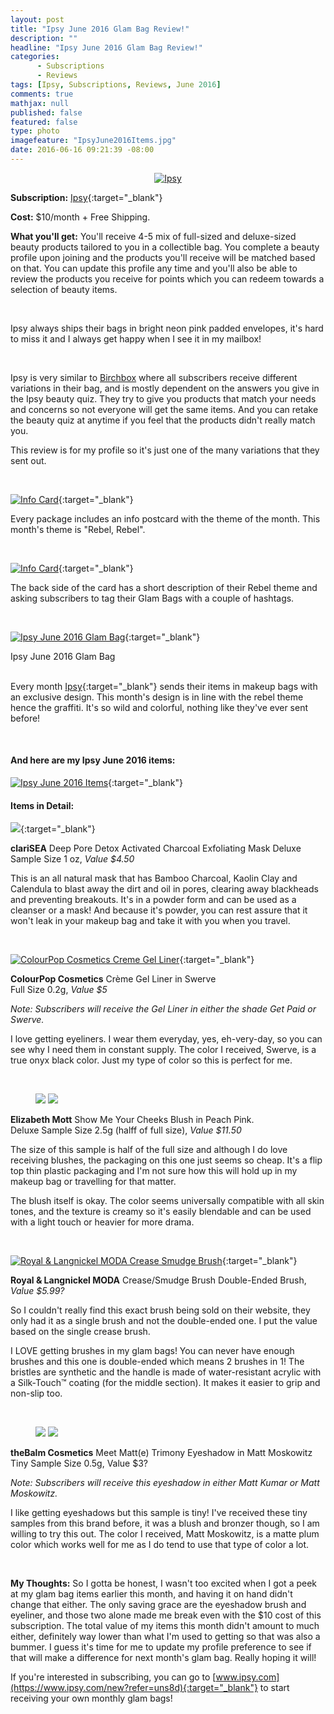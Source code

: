 ```yaml
---
layout: post
title: "Ipsy June 2016 Glam Bag Review!"
description: ""
headline: "Ipsy June 2016 Glam Bag Review!"
categories: 
      - Subscriptions
      - Reviews
tags: [Ipsy, Subscriptions, Reviews, June 2016]
comments: true
mathjax: null
published: false
featured: false
type: photo
imagefeature: "IpsyJune2016Items.jpg"
date: 2016-06-16 09:21:39 -08:00
---
```


<center><a href="https://www.ipsy.com/new?refer=uns8d" target="_blank">
<img src="/images/IpsyJune2016Package.jpg" border="0" style="border:none;max-width:100%;" alt="Ipsy" />
</a></center>

**Subscription:** [Ipsy](https://www.ipsy.com/new?refer=uns8d){:target="_blank"}

**Cost:** $10/month + Free Shipping.

**What you'll get:** You'll receive 4-5 mix of full-sized and deluxe-sized beauty products tailored to you in a collectible bag. You complete a beauty profile upon joining and the products you'll receive will be matched based on that. You can update this profile any time and you'll also be able to review the products you receive for points which you can redeem towards a selection of beauty items.

<br>

Ipsy always ships their bags in bright neon pink padded envelopes, it's hard to miss it and I always get happy when I see it in my mailbox!

<br>

Ipsy is very similar to <a href="https://www.birchbox.com/invite/whatsupmailbox" target="_blank">Birchbox</a> where all subscribers receive different variations in their bag, and is mostly dependent on the answers you give in the Ipsy beauty quiz. They try to give you products that match your needs and concerns so not everyone will get the same items. And you can retake the beauty quiz at anytime if you feel that the products didn't really match you.

This review is for my profile so it's just one of the many variations that they sent out.

<br>

[![Info Card](http://whatsupmailbox.com/images/IpsyJune2016Info.jpg)](https://www.ipsy.com/new?refer=uns8d){:target="_blank"}

Every package includes an info postcard with the theme of the month. This month's theme is "Rebel, Rebel".

<br>

[![Info Card](http://whatsupmailbox.com/images/IpsyJune2016Info2.jpg)](https://www.ipsy.com/new?refer=uns8d){:target="_blank"}

The back side of the card has a short description of their Rebel theme and asking subscribers to tag their Glam Bags with a couple of hashtags.

<br>

[![Ipsy June 2016 Glam Bag](http://whatsupmailbox.com/images/IpsyJune2016GlamBag.jpg)](https://www.ipsy.com/new?refer=uns8d){:target="_blank"}
<figcaption>Ipsy June 2016 Glam Bag</figcaption>

<br>

Every month [Ipsy](https://www.ipsy.com/new?refer=uns8d){:target="_blank"} sends their items in makeup bags with an exclusive design. This month's design is in line with the rebel theme hence the graffiti. It's so wild and colorful, nothing like they've ever sent before!

<br>

<H4>And here are my Ipsy June 2016 items:</H4>

[![Ipsy June 2016 Items](http://whatsupmailbox.com/images/IpsyJune2016Items.jpg)](https://www.ipsy.com/new?refer=uns8d){:target="_blank"}

<H4>Items in Detail:</H4>

[![](http://whatsupmailbox.com/images/IpsyJune2016ClariSEADeepPoreDetoxActivatedCharcoalExfoliatingMask.jpg)](https://www.ipsy.com/new?refer=uns8d){:target="_blank"}

**clariSEA** Deep Pore Detox Activated Charcoal Exfoliating Mask
Deluxe Sample Size 1 oz, *Value $4.50*

This is an all natural mask that has Bamboo Charcoal, Kaolin Clay and Calendula to blast away the dirt and oil in pores, clearing away blackheads and preventing breakouts. It's in a powder form and can be used as a cleanser or a mask! And because it's powder, you can rest assure that it won't leak in your makeup bag and take it with you when you travel.

<br>

[![ColourPop Cosmetics Creme Gel Liner](http://whatsupmailbox.com/images/IpsyJune2016ColourPopCosmeticsGelEyeLiner.jpg)](https://www.ipsy.com/new?refer=uns8d){:target="_blank"}

**ColourPop Cosmetics** Crème Gel Liner in Swerve  
Full Size 0.2g, *Value $5*

*Note: Subscribers will receive the Gel Liner in either the shade Get Paid or Swerve.*

I love getting eyeliners. I wear them everyday, yes, eh-very-day, so you can see why I need them in constant supply. The color I received, Swerve, is a true onyx black color. Just my type of color so this is perfect for me.

<br>

<figure class="half">
      <img src='/images/IpsyJune2016ElizabethMottBlush.jpg'>
      <img src='/images/IpsyJune2016ElizabethMottBlush2.jpg'>
</figure>

**Elizabeth Mott** Show Me Your Cheeks Blush in Peach Pink.  
Deluxe Sample Size 2.5g (halff of full size), *Value $11.50*

The size of this sample is half of the full size and although I do love receiving blushes, the packaging on this one just seems so cheap. It's a flip top thin plastic packaging and I'm not sure how this will hold up in my makeup bag or travelling for that matter.

The blush itself is okay. The color seems universally compatible with all skin tones, and the texture is creamy so it's easily blendable and can be used with a light touch or heavier for more drama.

<br>

[![Royal & Langnickel MODA Crease Smudge Brush](http://whatsupmailbox.com/images/IpsyJune2016RoyalLangnickelMODACreaseSmudgeBrush.jpg)](https://www.ipsy.com/new?refer=uns8d){:target="_blank"}

**Royal & Langnickel MODA** Crease/Smudge Brush
Double-Ended Brush, *Value $5.99?*

So I couldn't really find this exact brush being sold on their website, they only had it as a single brush and not the double-ended one. I put the value based on the single crease brush.

I LOVE getting brushes in my glam bags! You can never have enough brushes and this one is double-ended which means 2 brushes in 1! The bristles are synthetic and the handle is made of water-resistant acrylic with a Silk-Touch™ coating (for the middle section). It makes it easier to grip and non-slip too.

<br>

<figure class="half">
      <img src='/images/IpsyJune2016theBalmCosmeticsMeetMatteTrimonyEyeshadow.jpg'>
      <img src='/images/IpsyJune2016theBalmCosmeticsMeetMatteTrimonyEyeshadow2.jpg'>
</figure>

**theBalm Cosmetics** Meet Matt(e) Trimony Eyeshadow in Matt Moskowitz  
Tiny Sample Size 0.5g, Value $3?

*Note: Subscribers will receive this eyeshadow in either Matt Kumar or Matt Moskowitz.*

I like getting eyeshadows but this sample is tiny! I've received these tiny samples from this brand before, it was a blush and bronzer though, so I am willing to try this out. The color I received, Matt Moskowitz, is a matte plum color which works well for me as I do tend to use that type of color a lot.

<br>

<i class="icon-exclamation-sign"></i><b> My Thoughts:</b> So I gotta be honest, I wasn't too excited when I got a peek at my glam bag items earlier this month, and having it on hand didn't change that either. The only saving grace are the eyeshadow brush and eyeliner, and those two alone made me break even with the $10 cost of this subscription. The total value of my items this month didn't amount to much either, definitely way lower than what I'm used to getting so that was also a bummer. I guess it's time for me to update my profile preference to see if that will make a difference for next month's glam bag. Really hoping it will!

If you're interested in subscribing, you can go to [www.ipsy.com](https://www.ipsy.com/new?refer=uns8d){:target="_blank"} to start receiving your own monthly glam bags!

<br>